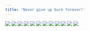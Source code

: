 ```yaml
---
title: 'Never give up burn forever!'
---
```


![](pg84.jpg)
![](pg85.jpg)
![](pg86.jpg)
![](pg87.jpg)
![](pg88.jpg)
![](pg89.jpg)
![](pg90.jpg)
![](pg91.jpg)
![](pg92.jpg)
![](pg93.jpg)
![](pg94.jpg)
![](pg95.jpg)